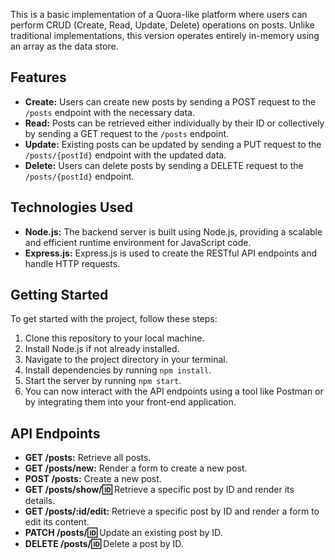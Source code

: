 This is a basic implementation of a Quora-like platform where users can perform CRUD (Create, Read, Update, Delete) operations on posts. Unlike traditional implementations, this version operates entirely in-memory using an array as the data store.

## Features

- **Create:** Users can create new posts by sending a POST request to the `/posts` endpoint with the necessary data.
- **Read:** Posts can be retrieved either individually by their ID or collectively by sending a GET request to the `/posts` endpoint.
- **Update:** Existing posts can be updated by sending a PUT request to the `/posts/{postId}` endpoint with the updated data.
- **Delete:** Users can delete posts by sending a DELETE request to the `/posts/{postId}` endpoint.

## Technologies Used

- **Node.js:** The backend server is built using Node.js, providing a scalable and efficient runtime environment for JavaScript code.
- **Express.js:** Express.js is used to create the RESTful API endpoints and handle HTTP requests.

## Getting Started

To get started with the project, follow these steps:

1. Clone this repository to your local machine.
2. Install Node.js if not already installed.
3. Navigate to the project directory in your terminal.
4. Install dependencies by running `npm install`.
5. Start the server by running `npm start`.
6. You can now interact with the API endpoints using a tool like Postman or by integrating them into your front-end application.

## API Endpoints

- **GET /posts:** Retrieve all posts.
- **GET /posts/new:** Render a form to create a new post.
- **POST /posts:** Create a new post.
- **GET /posts/show/:id:** Retrieve a specific post by ID and render its details.
- **GET /posts/:id/edit:** Retrieve a specific post by ID and render a form to edit its content.
- **PATCH /posts/:id:** Update an existing post by ID.
- **DELETE /posts/:id:** Delete a post by ID.
